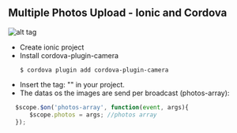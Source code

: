 ## Multiple Photos Upload - Ionic and Cordova
![alt tag](http://i.imgur.com/dEmp8Fm.png)
* Create ionic project
* Install cordova-plugin-camera
  ```
  $ cordova plugin add cordova-plugin-camera
  ```
* Insert the tag: "<multiple-photos-upload max-photos="MAX_PHOTOS_VALUE"></multiple-photos-upload>" in your project. 
* The datas os the images are send per broadcast (photos-array): 
```javascript
  $scope.$on('photos-array', function(event, args){
      $scope.photos = args; //photos array
  });
 ```

